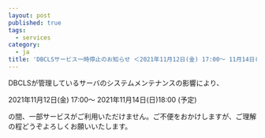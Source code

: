 ```yaml
---
layout: post
published: true
tags:
  - services
category:
  - ja
title: 'DBCLSサービス一時停止のお知らせ ＜2021年11月12日(金) 17:00～ 11月14日(日)18:00＞'
---
```

DBCLSが管理しているサーバのシステムメンテナンスの影響により、

2021年11月12日(金) 17:00～ 2021年11月14日(日)18:00 (予定)

の間、一部サービスがご利用いただけません。ご不便をおかけしますが、ご理解の程どうぞよろしくお願いいたします。
